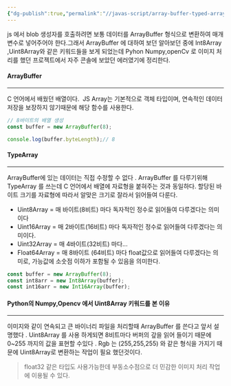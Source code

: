 ```yaml
---
{"dg-publish":true,"permalink":"//javas-script/array-buffer-typed-array-int8-array-int16-array/","title":"ArrayBuffer,TypedArray( Int8Array,Int16Array...) 메모","tags":["javascript"]}
---
```



js 에서 blob 생성자를 호출하려면 보통 데이터를 ArrayBuffer 형식으로 변환하여 매개변수로 넣어주어야 한다.그래서  ArrayBuffer 에 대하여 보던 알아보던 중에 Int8Array ,Uint8Array와 같은 키워드들을 보게 되었는데 Pyhon Numpy,openCv 로 이미지 처리를 했던 프로젝트에서 자주 콘솔에 보았던 에러였기에 정리한다.

#### ArrayBuffer
---
C 언어에서 배웠던 배열이다.  JS Array는 기본적으로 객체 타입이며, 연속적인 데이터 저장을 보장하지 않기때문에 해당 함수를 사용한다.
```javascript
// 8바이트의 배열 생성
const buffer = new ArrayBuffer(8); 

console.log(buffer.byteLength);// 8
```

#### TypeArray
---
ArrayBuffer에 있는 데이터는 직접 수정할 수 없다 . ArrayBuffer 를 다루기위해 TypeArray 를 쓰는데 C 언어에서 배열에 자료형을 붙혀주는 것과 동일하다.
할당된 바이트 크기를 자료형에 따라서 알맞은 크기로 잘라서 읽어들여 다룬다.

- Uint8Array = 매 바이트(8비트) 마다 독자적인 정수로 읽어들여 다루겠다는 의미이다
- Uint16Array = 매 2바이트(16비트) 마다 독자적인 정수로 읽어들여 다루겠다는 의미이다.
- Uint32Array = 매 4바이트(32비트) 마다...
- Float64Array = 매 8바이트 (64비트) 마다 float값으로 읽어들여 다루겠다는 의미로, 가능값에 소숫점 이하가 포함될 수 있음을 의미한다.
```javascript
const buffer = new ArrayBuffer(8); 
const int8arr = new Int8Array(buffer); 
const int16arr = new Int16Array(buffer);
```


#### Python의 Numpy,Opencv 에서 Uint8Array 키워드를 본 이유
---
이미지와 같이 연속되고 큰 바이너리 파일을 처리할때 ArrayBuffer 를 쓴다고 앞서 설명했다 . Uint8Array 를 사용 하게되면 8비트마다  버퍼의 갚을 읽어 들이기 때문에 0~255 까지의 값을 표현할 수있다 .
Rgb 는 (255,255,255) 와 같은 형식을 가지기 때문에 Uint8Array로 변환하는 작업이 필요 했던것이다.

> float32 같은 타입도 사용가능한데  부동소수점으로 더 민감한 이미지 처리 작업에 이용될 수 있다.

